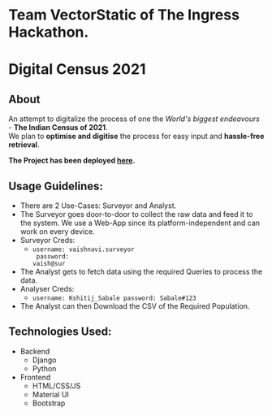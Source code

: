 # Team VectorStatic of The Ingress Hackathon.

# Digital Census 2021

## About

An attempt to digitalize the process of one the _World's biggest endeavours_ - **The Indian Census of 2021**.<br>
We plan to **optimise and digitise** the process for easy input and **hassle-free retrieval**.

<b>The Project has been deployed <a href="https://census2021.herokuapp.com/">here</a>.</b>

## Usage Guidelines:
- There are 2 Use-Cases: Surveyor and Analyst.
- The Surveyor goes door-to-door to collect the raw data and feed it to the system. We use a Web-App since its platform-independent and can work on every device.
- Surveyor Creds:
  - <code>username: vaishnavi.surveyor <br>
    password: vaish@sur</code>
- The Analyst gets to fetch data using the required Queries to process the data.
- Analyser Creds:
  - <code>username: Kshitij_Sabale
password: Sabale#123</code>
- The Analyst can then Download the CSV of the Required Population.

## Technologies Used:
- Backend
  - Django
  - Python
- Frontend
  - HTML/CSS/JS
  - Material UI
  - Bootstrap
